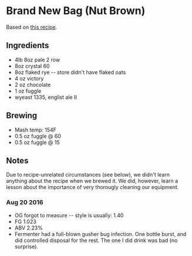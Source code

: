 # Brand New Bag (Nut Brown)

Based on [this recipe](http://www.homebrewtalk.com/showthread.php?t=30187).

## Ingredients

* 4lb 8oz pale 2 row
* 8oz crystal 60
* 8oz flaked rye -- store didn't have flaked oats
* 4 oz victory
* 2 oz chocolate
* 1 oz fuggle
* wyeast 1335, englist ale II

## Brewing

* Mash temp: 154F
* 0.5 oz fuggle @ 60
* 0.5 oz fuggle @ 15

## Notes

Due to recipe-unrelated circumstances (see below), we didn't learn
anything about the recipe when we brewed it. We did, however, learn
a lesson about the importance of very thorougly cleaning our equipment.

### Aug 20 2016
* OG forgot to measure -- style is usually: 1.40
* FG 1.023
* ABV 2.23%
* Fermenter had a full-blown gusher bug infection. One bottle burst, and
  did controlled disposal for the rest. The one I did drink was bad (no
  surprise).
